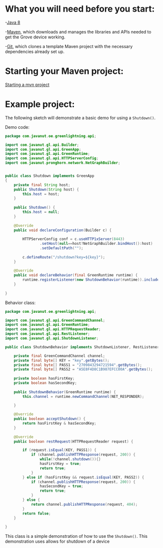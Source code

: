# What you will need before you start:
-[Java 8](https://docs.oracle.com/javase/8/docs/technotes/guides/install/install_overview.html) 

-[Maven](https://maven.apache.org/install.html), which downloads and manages the libraries and APIs needed to get the Grove device working.

-[Git](https://git-scm.com/), which clones a template Maven project with the necessary dependencies already set up.

# Starting your Maven project: 
[Starting a mvn project](https://github.com/oci-pronghorn/FogLighter/blob/master/README.md)

# Example project:

The following sketch will demonstrate a basic demo for using a ```Shutdown()```.

Demo code:


```java
package com.javanut.oe.greenlightning.api;

import com.javanut.gl.api.Builder;
import com.javanut.gl.api.GreenApp;
import com.javanut.gl.api.GreenRuntime;
import com.javanut.gl.api.HTTPServerConfig;
import com.javanut.pronghorn.network.NetGraphBuilder;


public class Shutdown implements GreenApp
{	
	private final String host;
	public Shutdown(String host) {
		this.host = host;
	}
	
	public Shutdown() {
		this.host = null;
	}
	
    @Override    
    public void declareConfiguration(Builder c) {
    	
    	HTTPServerConfig conf = c.useHTTP1xServer(8443)
    			.setHost(null==host?NetGraphBuilder.bindHost():host)
    			.setDefaultPath("");
    	    	
    	c.defineRoute("/shutdown?key=${key}");
    }
  
    @Override
    public void declareBehavior(final GreenRuntime runtime) {
    	runtime.registerListener(new ShutdownBehavior(runtime)).includeAllRoutes();	
    }          
          
}
```


Behavior class:


```java
package com.javanut.oe.greenlightning.api;

import com.javanut.gl.api.GreenCommandChannel;
import com.javanut.gl.api.GreenRuntime;
import com.javanut.gl.api.HTTPRequestReader;
import com.javanut.gl.api.RestListener;
import com.javanut.gl.api.ShutdownListener;

public class ShutdownBehavior implements ShutdownListener, RestListener{

	private final GreenCommandChannel channel;
	private final byte[] KEY = "key".getBytes();
	private final byte[] PASS1 = "2709843294721594".getBytes();
	private final byte[] PASS2 = "A5E8F4D8C1B987EFCC00A".getBytes();
	
	private boolean hasFirstKey;
	private boolean hasSecondKey;
	
    public ShutdownBehavior(GreenRuntime runtime) {
		this.channel = runtime.newCommandChannel(NET_RESPONDER);

	}
	    	
	@Override
	public boolean acceptShutdown() {
		return hasFirstKey & hasSecondKey;
	}
	
	@Override
	public boolean restRequest(HTTPRequestReader request) {

		if (request.isEqual(KEY, PASS1)) {
			if (channel.publishHTTPResponse(request, 200)) {
				while(!channel.shutdown()){}
				hasFirstKey = true;
				return true;
			}
		} else if (hasFirstKey && request.isEqual(KEY, PASS2)) {
			if (channel.publishHTTPResponse(request, 200)) {
				hasSecondKey = true;
				return true;
			}
		} else {
			return channel.publishHTTPResponse(request, 404);
		}
		return false;
	}
	
}
```


This class is a simple demonstration of how to use the ```Shutdown()```. This demonstration uses allows for shutdown of a device
